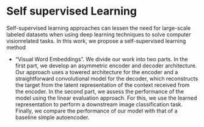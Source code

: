 # Self supervised Learning

Self-supervised learning approaches can lessen the need for large-scale labeled
datasets when using deep learning techniques to solve computer visionrelated
tasks. In this work, we propose a self-supervised learning method
- “Visual Word Embeddings”. We divide our work into two parts. In the
first part, we develop an asymmetric encoder and decoder architecture. Our
approach uses a towered architecture for the encoder and a straightforward
convolutional model for the decoder, which reconstructs the target from the
latent representation of the context received from the encoder. In the second
part, we assess the performance of the model using the linear evaluation approach.
For this, we use the learned representation to perform a downstream
image classification task. Finally, we compare the performance of our model
with that of a baseline simple autoencoder.
